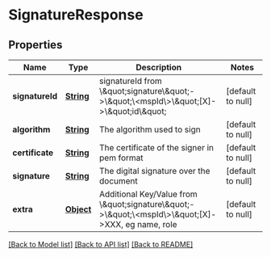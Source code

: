 # SignatureResponse
## Properties

Name | Type | Description | Notes
------------ | ------------- | ------------- | -------------
**signatureId** | [**String**](string.md) | signatureId from \\\&quot;signature\\\&quot;-&gt;\\\&quot;\\&lt;mspId\\&gt;\\\&quot;[X]-&gt;\\\&quot;id\\\&quot; | [default to null]
**algorithm** | [**String**](string.md) | The algorithm used to sign | [default to null]
**certificate** | [**String**](string.md) | The certificate of the signer in pem format | [default to null]
**signature** | [**String**](string.md) | The digital signature over the document | [default to null]
**extra** | [**Object**](.md) | Additional Key/Value from \\\&quot;signature\\\&quot;-&gt;\\\&quot;\\&lt;mspId\\&gt;\\\&quot;[X]-&gt;XXX, eg name, role | [default to null]

[[Back to Model list]](../README.md#documentation-for-models) [[Back to API list]](../README.md#documentation-for-api-endpoints) [[Back to README]](../README.md)

